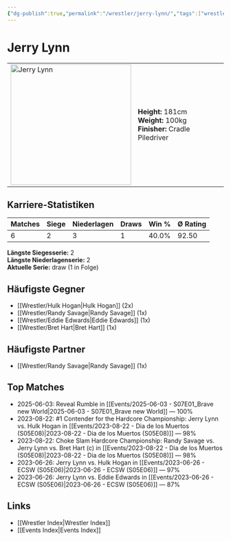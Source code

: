 ```yaml
---
{"dg-publish":true,"permalink":"/wrestler/jerry-lynn/","tags":["wrestler"],"noteIcon":"","created":"2025-08-11T09:33:19.319+02:00"}
---
```



# Jerry Lynn

<table>
<tr>
<td><img src="Jerry Lynn.png" width="280" alt="Jerry Lynn"></td>
<td>
<b>Height:</b> 181cm<br>
<b>Weight:</b> 100kg<br>
<b>Finisher:</b> Cradle Piledriver<br>
</td>
</tr>
</table>

## Karriere-Statistiken

| Matches | Siege | Niederlagen | Draws | Win % | Ø Rating |
|---------|-------|-------------|-------|-------|-----------|
| 6 | 2 | 3 | 1 | 40.0% | 92.50 |

**Längste Siegesserie:** 2<br>**Längste Niederlagenserie:** 2<br>**Aktuelle Serie:** draw (1 in Folge)


## Häufigste Gegner
- [[Wrestler/Hulk Hogan\|Hulk Hogan]] (2x)
- [[Wrestler/Randy Savage\|Randy Savage]] (1x)
- [[Wrestler/Eddie Edwards\|Eddie Edwards]] (1x)
- [[Wrestler/Bret Hart\|Bret Hart]] (1x)

## Häufigste Partner
- [[Wrestler/Randy Savage\|Randy Savage]] (1x)

## Top Matches
- 2025-06-03: Reveal Rumble in [[Events/2025-06-03 - S07E01_Brave new World\|2025-06-03 - S07E01_Brave new World]] — 100%
- 2023-08-22: #1 Contender for the Hardcore Championship: Jerry Lynn vs. Hulk Hogan in [[Events/2023-08-22 - Dia de los Muertos (S05E08)\|2023-08-22 - Dia de los Muertos (S05E08)]] — 98%
- 2023-08-22: Choke Slam Hardcore Championship: Randy Savage vs. Jerry Lynn vs. Bret Hart (c) in [[Events/2023-08-22 - Dia de los Muertos (S05E08)\|2023-08-22 - Dia de los Muertos (S05E08)]] — 98%
- 2023-06-26: Jerry Lynn vs. Hulk Hogan in [[Events/2023-06-26 - ECSW (S05E06)\|2023-06-26 - ECSW (S05E06)]] — 97%
- 2023-06-26: Jerry Lynn vs. Eddie Edwards in [[Events/2023-06-26 - ECSW (S05E06)\|2023-06-26 - ECSW (S05E06)]] — 87%

## Links
- [[Wrestler Index\|Wrestler Index]]
- [[Events Index\|Events Index]]
